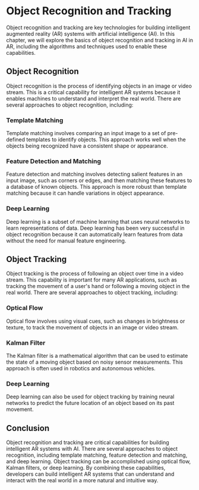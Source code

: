 Object Recognition and Tracking
===================================================================================

Object recognition and tracking are key technologies for building intelligent augmented reality (AR) systems with artificial intelligence (AI). In this chapter, we will explore the basics of object recognition and tracking in AI in AR, including the algorithms and techniques used to enable these capabilities.

Object Recognition
------------------

Object recognition is the process of identifying objects in an image or video stream. This is a critical capability for intelligent AR systems because it enables machines to understand and interpret the real world. There are several approaches to object recognition, including:

### Template Matching

Template matching involves comparing an input image to a set of pre-defined templates to identify objects. This approach works well when the objects being recognized have a consistent shape or appearance.

### Feature Detection and Matching

Feature detection and matching involves detecting salient features in an input image, such as corners or edges, and then matching these features to a database of known objects. This approach is more robust than template matching because it can handle variations in object appearance.

### Deep Learning

Deep learning is a subset of machine learning that uses neural networks to learn representations of data. Deep learning has been very successful in object recognition because it can automatically learn features from data without the need for manual feature engineering.

Object Tracking
---------------

Object tracking is the process of following an object over time in a video stream. This capability is important for many AR applications, such as tracking the movement of a user's hand or following a moving object in the real world. There are several approaches to object tracking, including:

### Optical Flow

Optical flow involves using visual cues, such as changes in brightness or texture, to track the movement of objects in an image or video stream.

### Kalman Filter

The Kalman filter is a mathematical algorithm that can be used to estimate the state of a moving object based on noisy sensor measurements. This approach is often used in robotics and autonomous vehicles.

### Deep Learning

Deep learning can also be used for object tracking by training neural networks to predict the future location of an object based on its past movement.

Conclusion
----------

Object recognition and tracking are critical capabilities for building intelligent AR systems with AI. There are several approaches to object recognition, including template matching, feature detection and matching, and deep learning. Object tracking can be accomplished using optical flow, Kalman filters, or deep learning. By combining these capabilities, developers can build intelligent AR systems that can understand and interact with the real world in a more natural and intuitive way.
